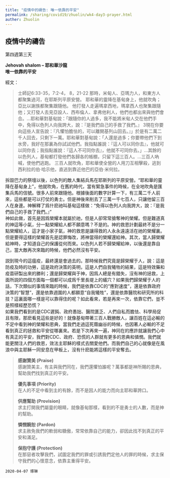 ```yaml
---
title: "疫情中的禱告: 唯一依靠的平安"
permalink: /sharing/covid19/zhuolin/wk4-day3-prayer.html
auther: Zhuolin
---
```

## 疫情中的禱告
第四週第三天  

**Jehovah shalom – 耶和華沙龍**  
**唯一依靠的平安**  

經文：  
>
>士師記6:33-35，7:2-4， 8，21-22 那時，米甸人、亞瑪力人，和東方人都聚集過河，在耶斯列平原安營。 耶和華的靈降在基甸身上，他就吹角；亞比以謝族都聚集跟隨他。 他打發人走遍瑪拿西地，瑪拿西人也聚集跟隨他；又打發人去見亞設人、西布倫人、拿弗他利人，他們也都出來與他們會合。…耶和華對基甸說：「跟隨你的人過多，我不能將米甸人交在他們手中，免得以色列人向我誇大，說：『是我們自己的手救了我們。』 3現在你要向這些人宣告說：『凡懼怕膽怯的，可以離開基列山回去。』」於是有二萬二千人回去，只剩下一萬。耶和華對基甸說：「人還是過多；你要帶他們下到水旁，我好在那裏為你試試他們。我指點誰說：『這人可以同你去』，他就可以同你去；我指點誰說：『這人不可同你去』，他就不可同你去。」…其餘的以色列人，基甸都打發他們各歸各的帳棚，只留下這三百人。…三百人吶喊，使他們逃跑。 三百人就吹角，耶和華使全營的人用刀互相擊殺，逃到西利拉的伯‧哈示他，直逃到靠近他巴的亞伯‧米何拉。  

  拆毀巴力的祭壇以後，以色列的敵人集結兵馬在耶斯列的平原安營。“耶和華的靈降在基甸身上”，他就吹角，在舊約時代，當有緊急事件的時候，在全地吹角是匯集兵馬的信號。很多人前來跟隨他。根據後面的數字計算一下，有三萬二千人前來，這些都是可以打仗的勇士。但是神後來削去了三萬一千七百人，只讓他留三百人在身邊。神解釋了爲什麽祂叫基甸這樣做：“免得以色列人向我誇大，說：『是我們自己的手救了我們。』”  
    神如此做，首先是因爲榮耀本就屬於祂，但是人卻常常搶奪神的榮耀。但是難道真的神這等小氣，分一點榮耀給人都不願意嗎？不是的。神的救恩計劃最終不是分一點榮耀給人，這才是小家子氣，神的救恩是讓得救的人永永遠遠活在祂的榮耀裏。但是要得這樣的榮耀首先是認罪悔改，將神當得的榮耀還給神。其次，當人歸榮耀給神時，才知道自己的保護從何而來。以色列人若不歸榮耀給神，以後還是靠自己，當大敵再次來臨的時候，他們必然沒有平安。  

   説到現今的這瘟疫，最終還是會過去的。那時候我們究竟是歸榮耀于人，說：這是防疫及時的功勞，這是政府決策的英明，這是人們自我犧牲的結果，這是特效藥和疫苗研製出來的勝利；還是歸榮耀與于神，因爲人總是有錯失，沒有神的拯救，上面所説的四個方面每一個都可以成爲千里長堤上的蟻穴？如果我們歸榮耀于人的話，下次類似的事情來臨的時候，我們是依靠CDC的“應對速度”，還是依靠政府決策的“智慧”，還是依靠週圍的人都願意“自我犧牲”，還是依靠醫院和研究所的科技？這裏面哪一樣是可以靠得住的呢？如此看來，若是再來一次，依靠它們，豈不是照樣經歷恐慌？  
   如果我們看到的是CDC遲鈍、政府愚拙、醫院匱乏、人們自私而膽怯、科學局促且有限，那麽看見這些是好的！就像基甸帶著三百人戰勝敵人，讓百姓在這必輸的不足中看到神的榮耀和恩典，當我們走過這死蔭幽谷的時候，也因著人必輸的不足看到真正的拯救和平安從哪裏來。若是下次再來一遍，神同在的應許就讓我們心中有真正的平安，我們對CDC、政府、恐慌的人群就有更多的恩典和憐憫。我們就能更關注人們的救恩，效法主耶穌的樣式去關愛他們。而我們自己的心就像是在風浪中與主耶穌一同安息在甲板上，沒有什麽能將這樣的平安奪去。  

>
>**感謝贊美 (Praise)**  
>感謝贊美主，有主與我們同在，我們還懼怕誰呢？萬事都是神所賜的恩典，幫助我們找到真正的平安。  
>
>**優先事項 (Priority)**  
>在人的不足中看到主的有餘，而不是因人的能力而向主耶和華誇口。  
>
>**供應幫助 (Provision)**  
>求主打開我們屬靈的眼睛，就像基甸那樣，看到的不是勇士的人數，而是神的幫助。  
>
>**憐憫饒恕 (Pardon)**  
>求主赦免我們的軟弱和驕傲，常常依靠自己的能力，卻因此找不到真正的平安和滿足。  
>
>**保抱守護 (Protection)**  
>在那惡者攻擊我們，試圖定我們的罪或引誘我們定他人的罪的時候，求主保守我們的心懷意念，依靠主重得平安。  

`2020-04-07 琢琳`
